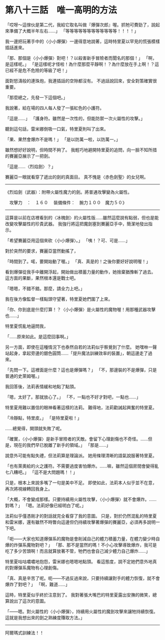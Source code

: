 # 第八十三話　唯一高明的方法

「哎呀～這傢伙是第二代，我給它取名叫做『爆彈次郎』喔。抓牠可費勁了，說起來準備了大概半年左右……」
「等等等等等等等等等等等等！！！！」

我一邊把玩著手中的〈小小爆彈〉一邊得意地說著，這時特里夏以罕見的慌張模樣插話進來。

「那、那個是〈小小爆彈〉對吧！？以殺害新手冒險者而聞名的那個！」
「啊，是這樣呢。」
「是這樣呢才怪啦！為什麼那麼平靜啊！？為什麼放在手上啊！？這已經不是危不危險的等級了吧！」

面對怒濤般的連珠炮，我連插話的空隙都沒有。
不過話說回來，安全對策確實很重要。

「那麼總之，先發一下這個吧。」

我說著，給在場的四人每人發了一張紅色的小護符。

「這是……」
「護身符。雖然是一次性的，但能防禦一次火屬性的攻擊。」

聽到這句話，雷米娜倒吸一口氣，特里夏則叫了出來。

「果、果然會爆炸不是嗎！」
「是以防萬一啦，以防萬一。」

雖然想好好說明，但時間不夠了。
我輕巧地避開特里夏的追問，向一臉不知所措的賽麗亞展示了一把劍。

「這是……〈烈焰劍〉？」

賽麗亞一眼就看穿了遞出的劍的真面目。
真不愧是〈赤色劍聖〉的女兒啊。

---

《烈焰劍（武器）：附帶火屬性魔力的劍。將普通攻擊變為火屬性。

　攻擊力　：　１６０
　裝備條件：　腕力１００　魔力５０》

---

這算是以前在店裡看到的〈冰魄劍〉的火屬性版……雖然這麼說有點弱，但也是能改變攻擊屬性的珍貴武器。
我強行將這把魔劍塞到賽麗亞手中，簡潔地發出指示。

「希望賽麗亞用這個來砍〈小小爆彈〉。」
「咦！？可、可是……」

對於突然的要求，賽麗亞當然動搖了，

「時間到了。喏，要開始動了喔。」
「真、真是的！之後你要好好說明喔！」

看到爆彈從我手中離開浮起，開始做出積蓄力量的動作，她捨棄猶豫斬了過去。
這方面的果斷，果然根本還是戰士吧。

「嗯嗯，不錯不錯。那麼，請全力上吧。」

我在後方像監督一樣點頭守望著，特里夏她們圍了上來。

「你、你到底是什麼打算！？〈小小爆彈〉是火屬性的魔物喔！用那種武器攻擊也……」

特里夏慌亂地逼問我，

「……原來如此。是這麼回事啊。」

另一方面，即使在這種情況下也泰然自若的法莉似乎察覺到了什麼。
她嘿咻一聲站起身，拿起旁邊的銀色圓筒……「提升魔法訓練效率的裝置」，朝這邊走了過來。

「先問一下。這裡面是什麼？這也是爆彈嗎？」
「不，那邊裝的不是爆彈，只是普通的史萊姆喔。」

我回答後，法莉表情緩和地點了點頭。

「嗯，太好了。那就放心了。」
「不，一點也不好才對吧，一點也……」

特里夏用難以置信的眼神看著這樣的法莉。
難得地，法莉勸誡起興奮的特里夏。

「冷靜點，特里皮。」
「是特里夏啦！」

……總覺得，開頭就失敗了呢。

「確實，〈小小爆彈〉是新手冒險者的天敵。會留下心理創傷也不奇怪。……但是，現在的我們早已脫離了新手的領域。」
「那是……」

說意外可能有點失禮，但法莉算是理論派。
她用條理清晰的語氣說服著特里夏。

「也有萊奧給的火之護符。不需要過度害怕爆炸。……嘛，雖然這個房間會變得亂七八糟吧。」
「這不是大問題嗎！！」

只是，根本上來說多嘴了一句是美中不足。
即使如此，法莉本人似乎並不在意，再次將視線轉回我身上。

「大概，不會變成那樣。只要持續用火屬性攻擊，〈小小爆彈〉就不會爆炸。……對嗎？」
「嗯。法莉好像已經明白了呢。」

法莉似乎僅憑剛才的對話就完全看穿了我的意圖。
只是，對於仍然混亂的特里夏和雷米娜，還有雖然不時瞥向這邊但仍持續攻擊著爆彈的賽麗亞，必須再多說明一下吧。

「呃——大家也知道爆彈系的魔物是會削減自己的體力積蓄力量，在體力變少時自爆的炸彈系魔物對吧？」
「那、那不是當然的嗎！不小心攻擊導致爆炸，我可是吃了多少苦頭啊！而且就算放著不管，牠們也會自己減少體力自己爆炸……」

特里夏咕咕噥噥地抱怨，雷米娜也嗯嗯地點頭。
看這態度，說不定她們意外地真的對爆彈系魔物有心理創傷。

「真、真是辛苦了呢。呃——不過反過來說，只要持續讓對手的體力恢復，就不會爆炸了對吧？」
「啊，難道……」

這時，特里夏似乎終於注意到了。
我對著張大嘴巴的特里夏露出安撫的微笑，總算說出了這次的意圖。

「——嗯。對火屬性的〈小小爆彈〉，持續用火屬性的魔劍攻擊來讓牠持續恢復。這就是我想出來的劍之熟練度賺取方法。」

---

阿爾瑪式訓練法！！